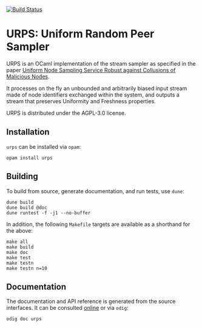 [![Build Status](https://travis-ci.org/p2pcollab/ocaml-urps.svg?branch=master)](https://travis-ci.org/p2pcollab/ocaml-urps)

# URPS: Uniform Random Peer Sampler

URPS is an OCaml implementation of the stream sampler
as specified in the paper
[Uniform Node Sampling Service Robust against Collusions of Malicious Nodes](https://hal.archives-ouvertes.fr/hal-00804430).

It processes on the fly an unbounded and arbitrarily biased input stream
made of node identifiers exchanged within the system,
and outputs a stream that preserves Uniformity and Freshness properties.

URPS is distributed under the AGPL-3.0 license.

## Installation

``urps`` can be installed via `opam`:

    opam install urps

## Building

To build from source, generate documentation, and run tests, use `dune`:

    dune build
    dune build @doc
    dune runtest -f -j1 --no-buffer

In addition, the following `Makefile` targets are available
 as a shorthand for the above:

    make all
    make build
    make doc
    make test
    make testn
    make testn n=10

## Documentation

The documentation and API reference is generated from the source interfaces.
It can be consulted [online][doc] or via `odig`:

    odig doc urps

[doc]: https://p2pcollab.net/doc/ocaml/urps/
